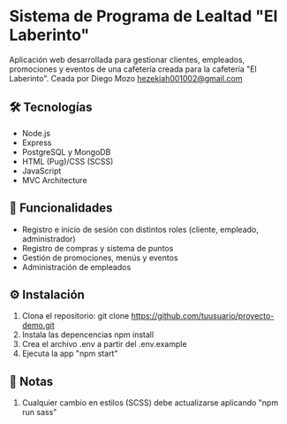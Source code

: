 # Sistema de Programa de Lealtad "El Laberinto"
Aplicación web desarrollada para gestionar clientes, empleados, promociones y eventos de una cafetería creada para la cafetería "El Laberinto". Ceada por Diego Mozo hezekiah001002@gmail.com
## 🛠️ Tecnologías
- Node.js
- Express
- PostgreSQL y MongoDB
- HTML (Pug)/CSS (SCSS)
- JavaScript
- MVC Architecture
## 🚀 Funcionalidades
- Registro e inicio de sesión con distintos roles (cliente, empleado, administrador)
- Registro de compras y sistema de puntos
- Gestión de promociones, menús y eventos
- Administración de empleados
## ⚙️ Instalación
1. Clona el repositorio: 
git clone https://github.com/tuusuario/proyecto-demo.git
2. Instala las depencencias
npm install
3. Crea el archivo .env a partir del .env.example
4. Ejecuta la app "npm start"
## 📝 Notas
1. Cualquier cambio en estilos (SCSS) debe actualizarse aplicando "npm run sass"


